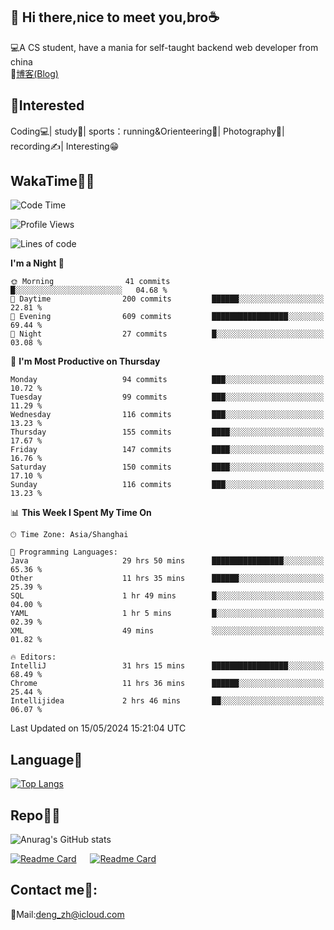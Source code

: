 👋 Hi there,nice to meet you,bro☕
---
💻A CS student, have a mania for self-taught backend web developer from china   
📌[博客(Blog)](https://github.com/HealUP/MyBlog)

 <!-- waka-box start -->
 <!-- waka-box end -->
 
🧲**Interested**
--
Coding💻| study📖| sports：running&Orienteering🏃‍| Photography📸| recording✍️| Interesting😁

WakaTime👨‍💻
---
<!--START_SECTION:waka-->
![Code Time](http://img.shields.io/badge/Code%20Time-1%2C155%20hrs%2040%20mins-blue)

![Profile Views](http://img.shields.io/badge/Profile%20Views-3-blue)

![Lines of code](https://img.shields.io/badge/From%20Hello%20World%20I%27ve%20Written-205.0%20thousand%20lines%20of%20code-blue)

**I'm a Night 🦉** 

```text
🌞 Morning                41 commits          █░░░░░░░░░░░░░░░░░░░░░░░░   04.68 % 
🌆 Daytime                200 commits         ██████░░░░░░░░░░░░░░░░░░░   22.81 % 
🌃 Evening                609 commits         █████████████████░░░░░░░░   69.44 % 
🌙 Night                  27 commits          █░░░░░░░░░░░░░░░░░░░░░░░░   03.08 % 
```
📅 **I'm Most Productive on Thursday** 

```text
Monday                   94 commits          ███░░░░░░░░░░░░░░░░░░░░░░   10.72 % 
Tuesday                  99 commits          ███░░░░░░░░░░░░░░░░░░░░░░   11.29 % 
Wednesday                116 commits         ███░░░░░░░░░░░░░░░░░░░░░░   13.23 % 
Thursday                 155 commits         ████░░░░░░░░░░░░░░░░░░░░░   17.67 % 
Friday                   147 commits         ████░░░░░░░░░░░░░░░░░░░░░   16.76 % 
Saturday                 150 commits         ████░░░░░░░░░░░░░░░░░░░░░   17.10 % 
Sunday                   116 commits         ███░░░░░░░░░░░░░░░░░░░░░░   13.23 % 
```


📊 **This Week I Spent My Time On** 

```text
🕑︎ Time Zone: Asia/Shanghai

💬 Programming Languages: 
Java                     29 hrs 50 mins      ████████████████░░░░░░░░░   65.36 % 
Other                    11 hrs 35 mins      ██████░░░░░░░░░░░░░░░░░░░   25.39 % 
SQL                      1 hr 49 mins        █░░░░░░░░░░░░░░░░░░░░░░░░   04.00 % 
YAML                     1 hr 5 mins         █░░░░░░░░░░░░░░░░░░░░░░░░   02.39 % 
XML                      49 mins             ░░░░░░░░░░░░░░░░░░░░░░░░░   01.82 % 

🔥 Editors: 
IntelliJ                 31 hrs 15 mins      █████████████████░░░░░░░░   68.49 % 
Chrome                   11 hrs 36 mins      ██████░░░░░░░░░░░░░░░░░░░   25.44 % 
Intellijidea             2 hrs 46 mins       ██░░░░░░░░░░░░░░░░░░░░░░░   06.07 % 
```


 Last Updated on 15/05/2024 15:21:04 UTC
<!--END_SECTION:waka-->

Language🚀
---
[![Top Langs](https://github-readme-stats.vercel.app/api/top-langs/?username=HealUP&layout=compact&hide_border=true)](https://github.com/HealUP)

Repo🧑‍💻
---
![Anurag's GitHub stats](https://github-readme-stats.vercel.app/api?username=HealUP&count_private=true&show_icons=true&theme=gruvbox&hide_border=true) 

[![Readme Card](https://github-readme-stats.vercel.app/api/pin/?username=HealUP&repo=InternetEy&theme=transparent)](https://github.com/HealUP/InternetEy) &emsp;
[![Readme Card](https://github-readme-stats.vercel.app/api/pin/?username=HealUP&repo=CampusExperience&theme=transparent)](https://github.com/HealUP/CampusExperience)


Contact me📱:
---
📮Mail:deng_zh@icloud.com  
